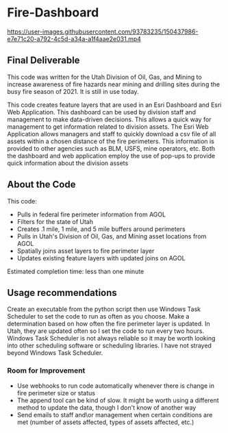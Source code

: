 # Fire-Dashboard

https://user-images.githubusercontent.com/93783235/150437986-e7e71c20-a792-4c5d-a34a-a1f4aae2e031.mp4

## Final Deliverable

This code was written for the Utah Division of Oil, Gas, and Mining to increase awareness of fire hazards near mining and drilling sites during the busy fire season of 2021. It is still in use today. 

This code creates feature layers that are used in an Esri Dashboard and Esri Web Application. This dashboard can be used by division staff and management to make data-driven decisions. This allows a quick way for management to get information related to division assets. The Esri Web Application allows managers and staff to quickly download a csv file of all assets within a chosen distance of the fire perimeters. This information is provided to other agencies such as BLM, USFS, mine operators, etc. Both the dashboard and web application employ the use of pop-ups to provide quick information about the division assets

## About the Code

This code:
* Pulls in federal fire perimeter information from AGOL
* Filters for the state of Utah
* Creates .1 mile, 1 mile, and 5 mile buffers around perimeters
* Pulls in Utah's Division of Oil, Gas, and Mining asset locations from AGOL
* Spatially joins asset layers to fire perimeter layer
* Updates existing feature layers with updated joins on AGOL

Estimated completion time: less than one minute

## Usage recommendations
Create an executable from the python script then use Windows Task Scheduler to set the code to run as often as you choose. Make a determination based on how often the fire perimeter layer is updated. In Utah, they are updated often so I set the code to run every two hours. Windows Task Scheduler is not always reliable so it may be worth looking into other scheduling software or scheduling libraries. I have not strayed beyond Windows Task Scheduler. 

### Room for Improvement
* Use webhooks to run code automatically whenever there is change in fire perimeter size or status
* The append tool can be kind of slow. It might be worth using a different method to update the data, though I don't know of another way
* Send emails to staff and\or management when certain conditions are met (number of assets affected, types of assets affected, etc.)

